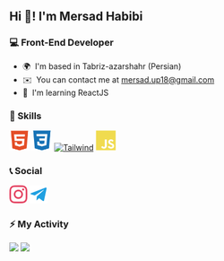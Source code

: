 ## Hi 👋! I'm Mersad Habibi

### 💻 Front-End Developer

- 🌍  I'm based in Tabriz-azarshahr (Persian)
- ✉️  You can contact me at [mersad.up18@gmail.com](mailto:mersad.up18@gmail.com)
- 🧠  I'm learning ReactJS

### 🔧 Skills

<p align="left">
  <a href="https://developer.mozilla.org/en-US/docs/Glossary/HTML5" target="_blank" rel="noreferrer"><img src="https://raw.githubusercontent.com/sabzlearn-ir/sabzlearn-ir/4d2a781931f79c747a132c28eae4ebfbb8eaa7d7/html5-colored.svg" width="36" height="36" alt="HTML5" /></a>
  <a href="https://www.w3.org/TR/CSS/#css" target="_blank" rel="noreferrer"><img src="https://raw.githubusercontent.com/sabzlearn-ir/sabzlearn-ir/4d2a781931f79c747a132c28eae4ebfbb8eaa7d7/css3-colored.svg" width="36" height="36" alt="CSS3" /></a>
  <a href="https://tailwindcss.com/" target="_blank" rel="noreferrer"><img src="https://upload.wikimedia.org/wikipedia/commons/d/d5/Tailwind_CSS_Logo.svg" width="36" height="36" alt="Tailwind" /></a>
    <a href="https://developer.mozilla.org/en-US/docs/Web/JavaScript" target="_blank" rel="noreferrer"><img src="https://raw.githubusercontent.com/sabzlearn-ir/sabzlearn-ir/4d2a781931f79c747a132c28eae4ebfbb8eaa7d7/javascript-colored.svg" width="36" height="36" alt="Javascript" /></a>
</p>

### 📞 Social

<p align="left">
  <a href="https://instagram.com/_xmersadx_?igshid=M2RkZGJiMzhjOQ==" target="_blank" rel="noreferrer"><img src="https://raw.githubusercontent.com/sabzlearn-ir/sabzlearn-ir/326df429fa60b323e697a023715766629ad4047d/instagram.svg" width="32" height="32" /></a>
  <a href="https://t.me/Alphaa_codee" target="_blank" rel="noreferrer"><img src="https://raw.githubusercontent.com/MersadHabibi/MersadHabibi/ffa36bc11c0c738dd9075cd4985012ef8ee92e92/4375108_logo_telegram_icon.svg" width="32" height="32" /></a>
</p>

### ⚡ My Activity

<p>
  <img src="https://github-readme-stats.vercel.app/api?username=MersadHabibi&show_icons=true&theme=radical" />
  <img src="https://github-readme-stats.vercel.app/api/top-langs/?username=MersadHabibi&theme=radical" />
</a>
